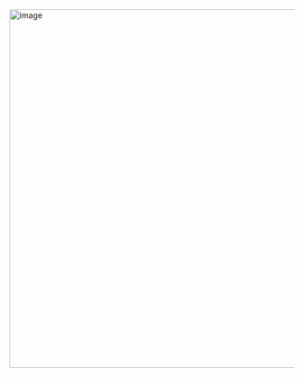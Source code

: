 <img width="633" alt="image" src="https://user-images.githubusercontent.com/62648927/175317233-99df546b-1039-4152-81ea-703697305b55.png">

